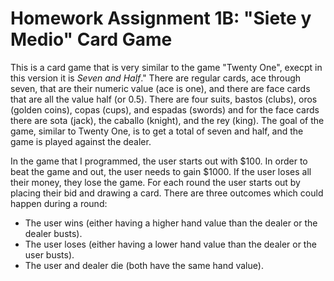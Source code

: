 # Homework Assignment 1B: "Siete y Medio" Card Game

This is a card game that is very similar to the game "Twenty One", execpt in this version it is *Seven and Half*." There are regular cards, ace through seven, that are their numeric value (ace is one), and there are face cards that are all the value half (or 0.5). There are four suits, bastos (clubs), oros (golden coins), copas (cups), and espadas (swords) and for the face cards there are sota (jack), the caballo (knight), and the rey (king). The goal of the game, similar to Twenty One, is to get a total of seven and half, and the game is played against the dealer.

In the game that I programmed, the user starts out with $100. In order to beat the game and out, the user needs to gain $1000. If the user loses all their money, they lose the game. For each round the user starts out by placing their bid and drawing a card. There are three outcomes which could happen during a round:
- The user wins (either having a higher hand value than the dealer or the dealer busts).
- The user loses (either having a lower hand value than the dealer or the user busts).
- The user and dealer die (both have the same hand value).
